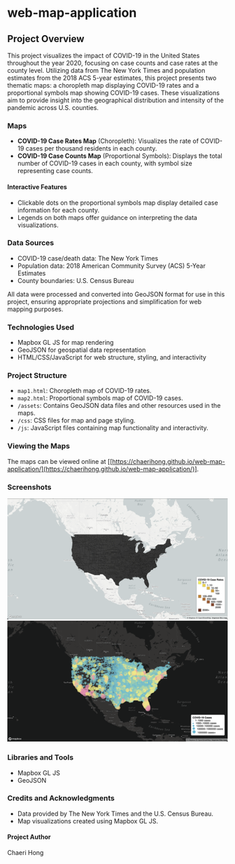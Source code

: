 # web-map-application

## Project Overview

This project visualizes the impact of COVID-19 in the United States throughout the year 2020, focusing on case counts and case rates at the county level. Utilizing data from The New York Times and population estimates from the 2018 ACS 5-year estimates, this project presents two thematic maps: a choropleth map displaying COVID-19 rates and a proportional symbols map showing COVID-19 cases. These visualizations aim to provide insight into the geographical distribution and intensity of the pandemic across U.S. counties.

### Maps

- **COVID-19 Case Rates Map** (Choropleth): Visualizes the rate of COVID-19 cases per thousand residents in each county.
- **COVID-19 Case Counts Map** (Proportional Symbols): Displays the total number of COVID-19 cases in each county, with symbol size representing case counts.

#### Interactive Features

- Clickable dots on the proportional symbols map display detailed case information for each county.
- Legends on both maps offer guidance on interpreting the data visualizations.

### Data Sources

- COVID-19 case/death data: The New York Times
- Population data: 2018 American Community Survey (ACS) 5-Year Estimates
- County boundaries: U.S. Census Bureau

All data were processed and converted into GeoJSON format for use in this project, ensuring appropriate projections and simplification for web mapping purposes.

### Technologies Used

- Mapbox GL JS for map rendering
- GeoJSON for geospatial data representation
- HTML/CSS/JavaScript for web structure, styling, and interactivity

### Project Structure

- `map1.html`: Choropleth map of COVID-19 rates.
- `map2.html`: Proportional symbols map of COVID-19 cases.
- `/assets`: Contains GeoJSON data files and other resources used in the maps.
- `/css`: CSS files for map and page styling.
- `/js`: JavaScript files containing map functionality and interactivity.

### Viewing the Maps

The maps can be viewed online at [[https://chaerihong.github.io/web-map-application/](https://chaerihong.github.io/web-map-application/)].

### Screenshots

![COVID-19 Case Rates Map](img/map1.png)
![COVID-19 Case Counts Map](img/map2.png)


### Libraries and Tools

- Mapbox GL JS
- GeoJSON

### Credits and Acknowledgments

- Data provided by The New York Times and the U.S. Census Bureau.
- Map visualizations created using Mapbox GL JS.


#### Project Author

Chaeri Hong


